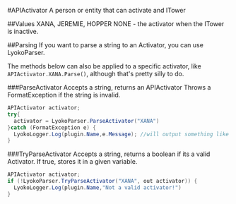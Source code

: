 #APIActivator
A person or entity that can activate and ITower

##Values
XANA, JEREMIE, HOPPER
NONE - the activator when the ITower is inactive.

##Parsing
If you want to parse a string to an Activator,
you can use LyokoParser.

The methods below can also be applied to a specific activator, like ``APIActivator.XANA.Parse()``, although that's pretty silly to do.

###ParseActivator
Accepts a string, returns an APIActivator
Throws a FormatException if the string is invalid.
```Java
APIActivator activator;
try{
  activator = LyokoParser.ParseActivator("XANA")
}catch (FormatException e) {
  LyokoLogger.Log(plugin.Name,e.Message); //will output something like 'Inalid activator: (activatorstring)'
}
```

###TryParseActivator
Accepts a string, returns a boolean if its a valid Activator. If true, stores it in a given variable.
```Java
APIActivator activator;
if (!LyokoParser.TryParseActivator("XANA", out activator)) {
  LyokoLogger.Log(plugin.Name,"Not a valid activator!")
}
```
